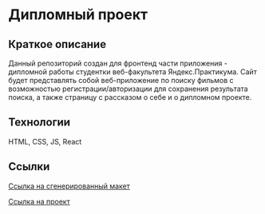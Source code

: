 Дипломный проект 
=====================

Краткое описание
-----------------------------------

Данный репозиторий создан для фронтенд части приложения - дипломной работы студентки веб-факультета Яндекс.Практикума. 
Сайт будет представлять собой веб-приложение по поиску фильмов с возможностью регистрации/авторизации для сохранения результата поиска, а также страницу с рассказом о себе и о дипломном проекте. 


Технологии 
-----------------------------------

HTML, CSS, JS, React 

Ссылки
----------------------------------- 

[Ссылка на сгенерированный макет](https://practicum.yandex.ru/learn/web/courses/347389fe-50f8-4223-937b-d478373f38bf/sprints/5242/topics/97cc89f9-d314-4720-ab34-eae819224906/lessons/937a9cf4-b360-4057-a505-6c12c7e50b98/)

[Ссылка на проект](https://cinematheque.nomorepartiesxyz.ru/)